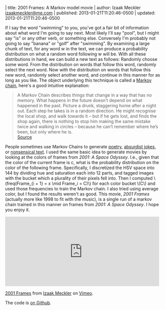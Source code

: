 | title: 2001 Frames: A Markov model movie
| author: Izaak Meckler <izaakmeckler@me.com>
| published: 2013-01-21T11:20:46-0500
| updated: 2013-01-21T11:20:46-0500


If I say the word "swimming" to you, you've got a fair bit of information about what word I'm going to say next. Most likely I'll say "pool", but I might say "is" or any other verb, or something else. Conversely I'm probably not going to say "banana" or "golf" after "swimming". By examining a large chunk of text, for any word w in the text, we can produce a probability distribution on what a random word following w will be. With all these distributions in hand, we can build a new text as follows: Randomly choose some word. From the distribution on words that follow this word, randomly select the next word. Now with the distribution on words that follow this new word, randomly select another word, and continue in this manner for as long as you like. The object underlying this technique is called a [Markov chain](http://en.wikipedia.org/wiki/Markov_chain), here's a good intuitive explanation:

 > A Markov Chain describes things that change in a way that has no memory.  What happens in the future doesn’t depend on what happened in the past.  Picture a drunk, staggering home after a night out.  Each step he takes is in a random direction.  He might recognise the local shop, and walk towards it – but if he gets lost, and finds the shop again, there is nothing to stop him making the same mistake twice and walking in circles – because he can’t remember where he’s been, but only where he is.  
 > [Source](http://thinkingdan.wordpress.com/2008/07/)


People sometimes use Markov Chains to generate [poetry](http://juliesayseverythingisinteresting.blogspot.com/2008/10/markov-chain-generated-poetry.html), [absurdist jokes](http://computationalhumor.tumblr.com/), or [nonsensical text](http://en.wikipedia.org/wiki/Atlanta_Nights#Preparation). I used the same basic idea to generate movies by looking at the colors of frames from *2001: A Space Odyssey*. I.e., given that the color of the current frame is c, what is the probability distribution on the color of the following frame. Specifically, I discretized the HSV space into 144 by dividing hue and saturation each into 12 parts, and tagged images with the bucket which a plurality of their pixels fell into. Then I computed \\(freq(Frame_{i + 1} = x \\mid Frame_i = C)\\) for each color bucket \\(C\\) and used those frequencies to train the Markov chain. I also tried using average color, but I found the results weren't as good. This movie, *2001 Frames* (actually more like 1998 to fit with the music), is a single run of a markov chain trained in this manner on frames from *2001: A Space Odyssey*. I hope you enjoy it.

<iframe src="http://player.vimeo.com/video/57761586" width="500" height="225" frameborder="0" webkitAllowFullScreen mozallowfullscreen allowFullScreen></iframe> <p><a href="http://vimeo.com/57761586">2001 Frames</a> from <a href="http://vimeo.com/user11410194">Izaak Meckler</a> on <a href="http://vimeo.com">Vimeo</a>.</p>

The code is [on Github](https://github.com/imeckler/hiddenmarkovmovie).